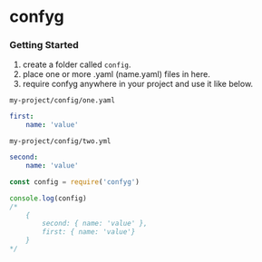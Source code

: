 # confyg

### Getting Started
1. create a folder called <code>config</code>.
2. place one or more .yaml (name.yaml) files in here.
3. require confyg anywhere in your project and use it like below.

<code>my-project/config/one.yaml</code>
```yaml
first:
    name: 'value'
```

<code>my-project/config/two.yml</code>
```yaml
second:
    name: 'value'
```

```js
const config = require('confyg')

console.log(config)
/* 
    { 
        second: { name: 'value' }, 
        first: { name: 'value'} 
    } 
*/
```